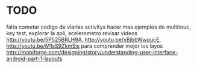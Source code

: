 TODO
==
falta cometar codigo de viarias activitys 
hacer mas ejemplos de multitouc, key test, explorar la apli, acelerometro
revisar videos http://youtu.be/5P525BRLH9A, http://youtu.be/xBjbbWwpucE, http://youtu.be/M1sS9Zkm5is
para comprender mejor los layos
http://mobiforge.com/designing/story/understanding-user-interface-android-part-1-layouts




